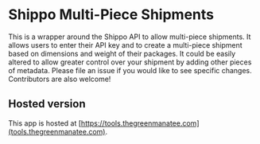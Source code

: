 # Shippo Multi-Piece Shipments

This is a wrapper around the Shippo API to allow multi-piece shipments.  It allows users to enter their API key and to create a multi-piece shipment based on dimensions and weight of their packages. It could be easily altered to allow greater control over your shipment by adding other pieces of metadata. Please file an issue if you would like to see specific changes. Contributors are also welcome!

## Hosted version

This app is hosted at [https://tools.thegreenmanatee.com](tools.thegreenmanatee.com).
